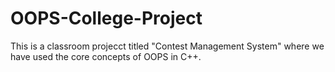 # OOPS-College-Project
 This is a classroom projecct titled "Contest Management System" where we have used the core concepts of OOPS in C++.
